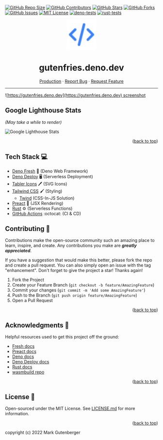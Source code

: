 <!-- Improved compatibility of back-to-top link: -->

<a name="readme-top"></a>

<!--
*** Thanks for checking out gutenfries.deno.dev. If you have a suggestion
*** that would make this better, please fork the repo and create a pull request
*** or simply open an issue with the tag "enhancement".
*** Don't forget to give the project a star!
*** Thanks again! Now go create something AMAZING! :D
-->

[![GitHub Repo Size](https://img.shields.io/github/repo-size/gutenfries/gutenfries.deno.dev)]()
[![GitHub Contributors](https://img.shields.io/github/contributors/gutenfries/gutenfries.deno.dev)](https://github.com/gutenfries/gutenfries.deno.dev/graphs/contributors)
[![GitHub Stars](https://img.shields.io/github/stars/gutenfries/gutenfries.deno.dev)](https://github.com/gutenfries/gutenfries.deno.dev/stargazers)
[![GitHub Forks](https://img.shields.io/github/forks/gutenfries/gutenfries.deno.dev)](https://github.com/gutenfries/gutenfries.deno.dev/network/members)
[![GitHub Issues](https://img.shields.io/github/issues/gutenfries/gutenfries.deno.dev.svg)](https://github.com/gutenfries/gutenfries.deno.dev/issues)
[![MIT License](https://img.shields.io/github/license/gutenfries/gutenfries.deno.dev.svg)](https://github.com/gutenfries/gutenfries.deno.dev/blob/main/LICENSE.md)
[![deno-tests](https://github.com/gutenfries/gutenfries.deno.dev/actions/workflows/deno-tests.yml/badge.svg)](https://github.com/gutenfries/gutenfries.deno.dev/actions/workflows/deno-tests.yml)
[![rust-tests](https://github.com/gutenfries/gutenfries.deno.dev/actions/workflows/rust-tests.yml/badge.svg)](https://github.com/gutenfries/gutenfries.deno.dev/actions/workflows/rust-tests.yml)

<p align='center'>
	<picture>
		<img width="100" height="100" alt='logo' src='static/images/code.svg'/>
	</picture>
</p>

<div align="center">
	<h1 align="center">gutenfries.deno.dev</h1>
		<a href="https://gutenfries.deno.dev">Production</a>
		·
		<a href="https://github.com/gutenfries/gutenfries.deno.dev/issues">Report Bug</a>
		·
		<a href="https://github.com/gutenfries/gutenfries.deno.dev/issues">Request Feature</a>
		<hr />
</div>

![[https://gutenfries.deno.dev](https://gutenfries.deno.dev) screenshot](static/images/screenshot.png)

## Google Lighthouse Stats

_(May take a while to render)_

<picture>
	<source media="(prefers-color-scheme: dark)" srcset="https://pagespeed-insights.herokuapp.com?url=https://gutenfries.deno.dev&categories=performance,accessibility,best-practices,seo&theme=dark">
	<source media="(prefers-color-scheme: light)" srcset="https://pagespeed-insights.herokuapp.com?url=https://gutenfries.deno.dev&categories=performance,accessibility,best-practices,seo">
	<img alt="Google Lighthouse Stats" src="https://pagespeed-insights.herokuapp.com?url=https://gutenfries.deno.dev&categories=performance,accessibility,best-practices,seo">

</picture>

<p align="right">(<a href="#readme-top">back to top</a>)</p>


## Tech Stack :computer:

- [Deno Fresh](https://fresh.deno.dev/) :lemon: (Deno Web Framework)
- [Deno Deploy](https://deno.com/deploy/) :desktop_computer: (Serverless Deployment)
- [Tabler Icons](https://tabler-icons.io/) :pen: (SVG Icons)
- [Tailwind CSS](https://tailwindcss.com/) :paintbrush: (Styling)
	- [Twind](https://twind.dev/) (CSS-In-JS Solution)
- [Preact](https://preactjs.com/) :page_facing_up: (JSX Rendering)
- [Rust](https://www.rust-lang.org/) :gear: (Serverless Functions)
- [GitHub Actions](https://github.com/features/actions) :octocat: (CI & CD)

## Contributing :handshake:

Contributions make the open-source community such an amazing place to learn, inspire, and create. Any contributions you make are _**greatly appreciated**_.

If you have a suggestion that would make this better, please fork the repo and create a pull request. You can also simply open an issue with the tag "enhancement".
Don't forget to give the project a star! Thanks again!

1. Fork the Project
2. Create your Feature Branch (`git checkout -b feature/AmazingFeature`)
3. Commit your changes (`git commit -m 'Add some AmazingFeature'`)
4. Push to the Branch (`git push origin feature/AmazingFeature`)
5. Open a Pull Request

<p align="right">(<a href="#readme-top">back to top</a>)</p>

<!-- ## Contact :mailbox: -->

<!-- ### Contributors :sparkles: -->
<!--  -->
<!-- - Mark Gutenberger -->
<!--  -->
  <!-- - :earth_americas: [gutenfries.deno.dev](https://gutenfries.deno.dev) -->
  <!-- - :mailbox: [gutenfries@gmail.com](mailto:gutenfries@gmail.com) -->
<!--  -->
<!-- <p align="right">(<a href="#readme-top">back to top</a>)</p> -->

## Acknowledgments :pray:

Helpful resources used to get this project off the ground:

- [Fresh docs](https://fresh.deno.dev/docs)
- [Preact docs](https://preactjs.com/guide/v10/getting-started)
- [Deno docs](https://deno.land/manual)
- [Deno Deploy docs](https://deno.com/deploy/docs)
- [Rust docs](https://doc.rust-lang.org/book/)
- [wasmbuild repo](https://github.com/denoland/wasmbuild/docs)

<p align="right">(<a href="#readme-top">back to top</a>)</p>

## License :page_facing_up:
Open-sourced under the MIT License. See [LICENSE.md](https://github.com/gutenfries/gutenfries.deno.dev/blob/main/LICENSE.md) for more information.

<p align="right">(<a href="#readme-top">back to top</a>)</p>


copyright (c) 2022 Mark Gutenberger

